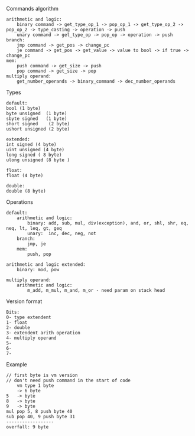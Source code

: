 Commands algorithm

	
	
	arithmetic and logic:
		binary command -> get_type_op_1 -> pop_op_1 -> get_type_op_2 -> pop_op_2 -> type_casting -> operation -> push
		unary command -> get_type_op -> pop_op -> operation -> push
	branch:
		jmp command -> get_pos -> change_pc
		je command -> get_pos -> get_value -> value to bool -> if true -> change_pc
	mem:
		push command -> get_size -> push
		pop command -> get_size -> pop
	multiply operand:
		get_number_operands -> binary_command -> dec_number_operands

Types

	default:
	bool (1 byte)
	byte unsigned  (1 byte)
	sbyte signed   (1 byte)
	short signed    (2 byte)
	ushort unsigned (2 byte)	
	
	extended:
	int signed (4 byte)
	uint unsigned (4 byte)
	long signed ( 8 byte)
	ulong unsigned (8 byte )

	float:
	float (4 byte)
	
	double:
	double (8 byte)

Operations

	default:
		arithmetic and logic:
			binary: add, sub, mul, div(exception), and, or, shl, shr, eq, neq, lt, leq, gt, geq 
			unary:  inc, dec, neg, not
		branch:
			jmp, je 
		mem:
			push, pop
			
	arithmetic and logic extended:
		binary: mod, pow	

	multiply operand:
		arithmetic and logic:
			m_add, m_mul, m_and, m_or - need param on stack head

Version format

	Bits:
 	0- type extendent
  	1- float
  	2- double
  	3- extendent arith operation
  	4- multiply operand 
  	5- 
  	6-
  	7-

Example

	// first byte is vm version
	// don't need push command in the start of code
		vm type 1 byte
		-> 6 byte
	5 	-> byte
	8 	-> byte
	9 	-> byte
	mul	pop 5, 8 push byte 40 
	sub	pop 40, 9 push byte 31
	------------------
	overfall: 9 byte

